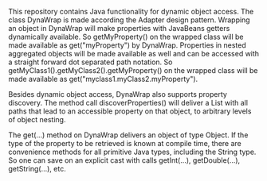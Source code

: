 This repository contains Java functionality for dynamic object access. The class DynaWrap is made according the Adapter design pattern. Wrapping an object in DynaWrap will make properties with JavaBeans getters dynamically available. So getMyProperty() on the wrapped class will be made available as get("myProperty") by DynaWrap. Properties in nested aggregated objects will be made available as well and can be accessed with a straight forward dot separated path notation. So getMyClass1().getMyClass2().getMyProperty() on the wrapped class will be made available as get("myclass1.myClass2.myProperty").

Besides dynamic object access, DynaWrap also supports property discovery. The method call discoverProperties() will deliver a List with all paths that lead to an accessible property on that object, to arbitrary levels of object nesting.

The get(...) method on DynaWrap delivers an object of type Object. If the type of the property to be retrieved is known at compile time, there are convenience methods for all primitive Java types, including the String type. So one can save on an explicit cast with calls getInt(...), getDouble(...), getString(...), etc.
